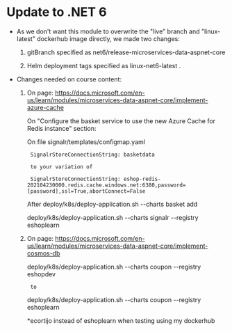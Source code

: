 # Update to .NET 6 


- As we don't want this module to overwrite the "live" branch and "linux-latest" dockerhub image directly, we made two changes:

    1. gitBranch specified as net6/release-microservices-data-aspnet-core

    2. Helm deployment tags specified as linux-net6-latest . 


- Changes needed on course content:

    1. On page: https://docs.microsoft.com/en-us/learn/modules/microservices-data-aspnet-core/implement-azure-cache

        On "Configure the basket service to use the new Azure Cache for Redis instance" section:

        On file signalr/templates/configmap.yaml

            SignalrStoreConnectionString: basketdata

            to your variation of

            SignalrStoreConnectionString: eshop-redis-202104230000.redis.cache.windows.net:6380,password=[password],ssl=True,abortConnect=False

        
        After deploy/k8s/deploy-application.sh --charts basket add

        deploy/k8s/deploy-application.sh --charts signalr --registry eshoplearn
        

    2. On page: https://docs.microsoft.com/en-us/learn/modules/microservices-data-aspnet-core/implement-cosmos-db

        deploy/k8s/deploy-application.sh --charts coupon --registry eshopdev

            to

        deploy/k8s/deploy-application.sh --charts coupon --registry eshoplearn

        *ecortijo instead of eshoplearn when testing using my dockerhub
            
